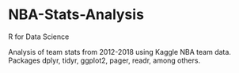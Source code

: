 # NBA-Stats-Analysis
R for Data Science

Analysis of team stats from 2012-2018 using Kaggle NBA team data.
Packages dplyr, tidyr, ggplot2, pager, readr, among others.
